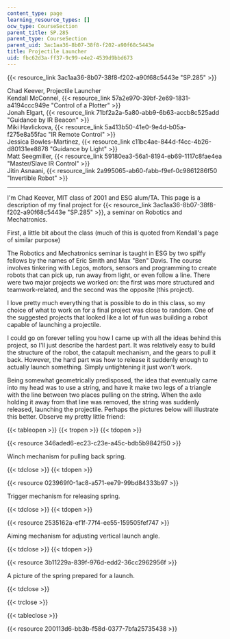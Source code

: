 ```yaml
---
content_type: page
learning_resource_types: []
ocw_type: CourseSection
parent_title: SP.285
parent_type: CourseSection
parent_uid: 3ac1aa36-8b07-38f8-f202-a90f68c5443e
title: Projectile Launcher
uid: fbc62d3a-ff37-9c99-e4e2-4539d9bbd673
---
```


{{< resource_link 3ac1aa36-8b07-38f8-f202-a90f68c5443e "SP.285" >}}

Chad Keever, Projectile Launcher  
Kendall McConnel, {{< resource_link 57a2e970-39bf-2e69-1831-a4194ccc949e "Control of a Plotter" >}}  
Jonah Elgart, {{< resource_link 71bf2a2a-5a80-abb9-6b63-accb8c525add "Guidance by IR Beacon" >}}  
Miki Havlickova, {{< resource_link 5a413b50-41e0-9e4d-b05a-f275e8a55fac "IR Remote Control" >}}  
Jessica Bowles-Martinez, {{< resource_link c11bc4ae-844d-f4cc-4b26-d80131ee8878 "Guidance by Light" >}}  
Matt Seegmiller, {{< resource_link 59180ea3-56a1-8194-eb69-1117c8fae4ea "Master/Slave IR Control" >}}  
Jitin Asnaani, {{< resource_link 2a995065-ab60-fabb-f9ef-0c9861286f50 "Invertible Robot" >}}

* * *

I'm Chad Keever, MIT class of 2001 and ESG alum/TA. This page is a description of my final project for {{< resource_link 3ac1aa36-8b07-38f8-f202-a90f68c5443e "SP.285" >}}, a seminar on Robotics and Mechatronics.

First, a little bit about the class (much of this is quoted from Kendall's page of similar purpose)

The Robotics and Mechatronics seminar is taught in ESG by two spiffy fellows by the names of Eric Smith and Max "Ben" Davis. The course involves tinkering with Legos, motors, sensors and programming to create robots that can pick up, run away from light, or even follow a line. There were two major projects we worked on: the first was more structured and teamwork-related, and the second was the opposite (this project).

I love pretty much everything that is possible to do in this class, so my choice of what to work on for a final project was close to random. One of the suggested projects that looked like a lot of fun was building a robot capable of launching a projectile.

I could go on forever telling you how I came up with all the ideas behind this project, so I'll just describe the hardest part. It was relatively easy to build the structure of the robot, the catapult mechanism, and the gears to pull it back. However, the hard part was how to release it suddenly enough to actually launch something. Simply untightening it just won't work.

Being somewhat geometrically predisposed, the idea that eventually came into my head was to use a string, and have it make two legs of a triangle with the line between two places pulling on the string. When the axle holding it away from that line was removed, the string was suddenly released, launching the projectile. Perhaps the pictures below will illustrate this better. Observe my pretty little friend:

{{< tableopen >}}
{{< tropen >}}
{{< tdopen >}}


{{< resource 346aded6-ec23-c23e-a45c-bdb5b9842f50 >}}

Winch mechanism for pulling back spring.


{{< tdclose >}}
{{< tdopen >}}


{{< resource 023969f0-1ac8-a571-ee79-99bd84333b97 >}}

Trigger mechanism for releasing spring.


{{< tdclose >}}
{{< tdopen >}}


{{< resource 2535162a-ef1f-77f4-ee55-159505fef747 >}}

Aiming mechanism for adjusting vertical launch angle.


{{< tdclose >}}
{{< tdopen >}}


{{< resource 3b11229a-839f-976d-edd2-36cc2962956f >}}

A picture of the spring prepared for a launch.


{{< tdclose >}}

{{< trclose >}}

{{< tableclose >}}

{{< resource 200113d6-bb3b-f58d-0377-7bfa25735438 >}}